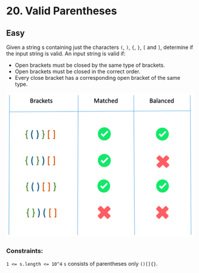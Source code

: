# 20. Valid Parentheses

## Easy

Given a string s containing just the characters `(`, `)`, `{`, `}`, `[` and `]`, determine if the input string is valid.
An input string is valid if:

- Open brackets must be closed by the same type of brackets.
- Open brackets must be closed in the correct order.
- Every close bracket has a corresponding open bracket of the same type.

<img src="img.png" width="600" alt="Example"/>

### Constraints:

`1 <= s.length <= 10^4`
`s` consists of parentheses only `()[]{}`.
